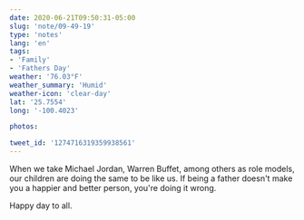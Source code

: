 ```yaml
---
date: 2020-06-21T09:50:31-05:00
slug: 'note/09-49-19'
type: 'notes'
lang: 'en'
tags:
- 'Family'
- 'Fathers Day'
weather: '76.03°F'
weather_summary: 'Humid'
weather-icon: 'clear-day'
lat: '25.7554'
long: '-100.4023'

photos:

tweet_id: '1274716319359938561'
---
```

When we take Michael Jordan, Warren Buffet, among others as role models, our children are doing the same to be like us. 
If being a father doesn't make you a happier and better person, you're doing it wrong.

Happy day to all.   
